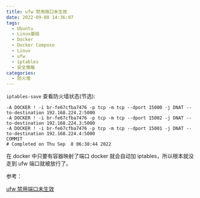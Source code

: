 ```yaml
---
title: ufw 禁用端口未生效
date: 2022-09-08 14:36:07
tags:
  - Ubuntu
  - Linux基础
  - Docker
  - Docker Compose
  - Linux
  - ufw
  - iptables
  - 安全策略
categories:
  - 防火墙
---
```


`iptables-save` 查看防火墙状态(节选):

```shell
-A DOCKER ! -i br-fe67cfba7476 -p tcp -m tcp --dport 15000 -j DNAT --to-destination 192.168.224.2:5000
-A DOCKER ! -i br-fe67cfba7476 -p tcp -m tcp --dport 15002 -j DNAT --to-destination 192.168.224.3:5000
-A DOCKER ! -i br-fe67cfba7476 -p tcp -m tcp --dport 15001 -j DNAT --to-destination 192.168.224.4:5000
COMMIT
# Completed on Thu Sep  8 06:38:44 2022
```

在 docker 中只要有容器映射了端口 docker 就会自动加 iptables，所以根本就没走到 ufw 端口就被放行了。

参考：

[ufw 禁用端口未生效](https://www.cnblogs.com/hujingnb/p/15579099.html)
